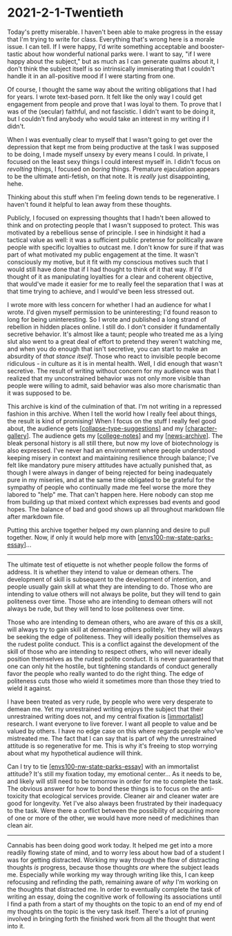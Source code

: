 # 2021-2-1-Twentieth

Today's pretty miserable.  I haven't been able to make progress in the essay that I'm trying to write for class.  Everything that's wrong here is a morale issue.  I can tell.  If I were happy, I'd write something acceptable and booster-tastic about how wonderful national parks were.  I want to say, "if I were happy about the subject," but as much as I can generate qualms about it, I don't think the subject itself is so intrinsically immiserating that I couldn't handle it in an all-positive mood if I were starting from one.

Of course, I thought the same way about the writing obligations that I had for years.  I wrote text-based porn.  It felt like the only way I could get engagement from people and prove that I was loyal to them.  To prove that I was of the (secular) faithful, and not fascistic.  I didn't want to be doing it, but I couldn't find anybody who would take an interest in my writing if I didn't.

When I was eventually clear to myself that I wasn't going to get over the depression that kept me from being productive at the task I was supposed to be doing, I made myself unsexy by every means I could.  In private, I focused on the least sexy things I could interest myself in.  I didn't focus on *revolting* things, I focused on *boring* things.  Premature ejaculation appears to be the ultimate anti-fetish, on that note.  It is *really* just disappointing, hehe.

Thinking about this stuff when I'm feeling down tends to be regenerative.  I haven't found it helpful to lean away from these thoughts.

Publicly, I focused on expressing thoughts that I hadn't been allowed to think and on protecting people that I wasn't supposed to protect.  This was motivated by a rebellious sense of principle.  I see in hindsight it had a tactical value as well: it was a sufficient public pretense for politically aware people with specific loyalties to outcast me.  I don't know for sure if that was part of what motivated my public engagement at the time.  It wasn't consciously my motive, but it fit with my conscious motives such that I would still have done that if I had thought to think of it that way.  If I'd thought of it as manipulating loyalties for a clear and coherent objective, that would've made it easier for me to really feel the separation that I was at that time trying to achieve, and I would've been less stressed out.

I wrote more with less concern for whether I had an audience for what I wrote.  I'd given myself permission to be uninteresting; I'd found reason to long for being uninteresting.  So I wrote and published a long strand of rebellion in hidden places online.  I still do.  I don't consider it fundamentally secretive behavior.  It's almost like a taunt; people who treated me as a lying slut also went to a great deal of effort to pretend they weren't watching me, and when you do enough that isn't secretive, you can start to make an absurdity of *that stance itself*.  Those who react to invisible people become ridiculous - in culture as it is in mental health.  Well, I did enough that wasn't secretive.  The result of writing without concern for my audience was that I realized that my unconstrained behavior was not only more visible than people were willing to admit, said behavior was also more charismatic than it was supposed to be.

This archive is kind of the culmination of that.  I'm not writing in a repressed fashion in this archive.  When I tell the world how I really feel about things, the result is kind of promising!  When I focus on the stuff I really feel good about, the audience gets [[collapse-type-suggestions]] and my [[character-gallery]].  The audience gets my [[college-notes]] and my [[news-archive]].  The bleak personal history is all still there, but now my love of biotechnology is also expressed.  I've never had an environment where people understood keeping misery in context and maintaining resilience through balance; I've felt like mandatory pure misery attitudes have actually punished that, as though I were always in danger of being rejected for being inadequately pure in my miseries, and at the same time obligated to be grateful for the sympathy of people who continually made me feel worse the more they labored to "help" me.  That can't happen here.  Here nobody can stop me from building up that mixed context which expresses bad events and good hopes.  The balance of bad and good shows up all throughout markdown file after markdown file.

Putting this archive together helped my own planning and desire to pull together.  Now, if only it would help more with [[envs100-nw-state-parks-essay]]...

---
The ultimate test of etiquette is not whether people follow the forms of address.  It is whether they intend to value or demean others.   The development of skill is subsequent to the development of intention, and people usually gain skill at what they are intending to do.  Those who are intending to value others will not always be polite, but they will tend to gain politeness over time.  Those who are intending to demean others will not always be rude, but they will tend to lose politeness over time.

Those who are intending to demean others, who are aware of this *as* a skill, will always try to gain skill at demeaning others politely.  Yet they will always be seeking the edge of politeness.  They will ideally position themselves as the rudest polite conduct.  This is a conflict against the development of the skill of those who are intending to respect others, who will never ideally position themselves as the rudest polite conduct.  It is never guaranteed that one can only hit the hostile, but tightening standards of conduct generally favor the people who really wanted to do the right thing.  The edge of politeness cuts those who wield it sometimes more than those they tried to wield it against.

I have been treated as very rude, by people who were very desperate to demean me.  Yet my unrestrained writing enjoys the subject that their unrestrained writing does not, and my central fixation is [[immortalist]] research.  I want everyone to live forever.  I want all people to value and be valued by others.  I have no edge case on this where regards people who've mistreated me.  The fact that I can say that is part of why the unrestrained attitude is so regenerative for me.  This is why it's freeing to stop worrying about what my hypothetical audience will think.

Can I try to tie [[envs100-nw-state-parks-essay]] with an immortalist attitude?  It's still my fixation today, my emotional center...  As it needs to be, and likely will still need to be tomorrow in order for me to complete the task.  The obvious answer for how to bond these things is to focus on the anti-toxicity that ecological services provide.  Cleaner air and cleaner water are good for longevity.  Yet I've also always been frustrated by their inadequacy to the task.  Were there a conflict between the possibility of acquiring more of one or more of the other, we would have more need of medichines than clean air.  

---
Cannabis has been doing good work today.  It helped me get into a more readily flowing state of mind, and to worry less about how bad of a student I was for getting distracted.  Working my way through the flow of distracting thoughts *is* progress, because those thoughts *are* where the subject leads me.  Especially while working my way through writing like this, I can keep refocusing and refinding the path, remaining aware of *why* I'm working on the thoughts that distracted me.  In order to eventually complete the task of writing an essay, doing the cognitive work of following its associations until I find a path from a start of my thoughts on the topic to an end of my end of my thoughts on the topic is the very task itself.  There's a lot of pruning involved in bringing forth the finished work from all the thought that went into it.


[//begin]: # "Autogenerated link references for markdown compatibility"
[collapse-type-suggestions]: collapse-type-suggestions "Collapse Type Suggestions"
[character-gallery]: character-gallery "character-gallery"
[college-notes]: college-notes "college notes"
[news-archive]: news-archive "News Archive"
[envs100-nw-state-parks-essay]: envs100-nw-state-parks-essay "ENVS100 NW State Parks Essay"
[immortalist]: immortalist "Immortalist"
[//end]: # "Autogenerated link references"